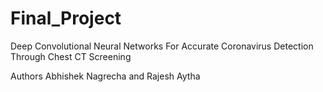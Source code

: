 # Final_Project

Deep Convolutional Neural Networks For
Accurate Coronavirus Detection
Through Chest CT Screening

Authors
Abhishek Nagrecha and Rajesh Aytha

